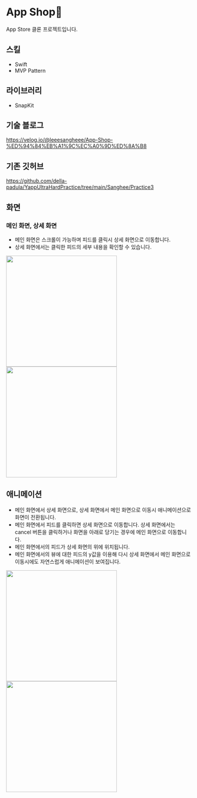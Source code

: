 # App Shop🍎
App Store 클론 프로젝트입니다.

## 스킬
- Swift
- MVP Pattern

## 라이브러리
- SnapKit

## 기술 블로그
https://velog.io/@leeesangheee/App-Shop-%ED%94%84%EB%A1%9C%EC%A0%9D%ED%8A%B8

## 기존 깃허브
https://github.com/della-padula/YappUltraHardPractice/tree/main/Sanghee/Practice3

## 화면

### 메인 화면, 상세 화면
- 메인 화면은 스크롤이 가능하며 피드를 클릭시 상세 화면으로 이동합니다.
- 상세 화면에서는 클릭한 피드의 세부 내용을 확인할 수 있습니다.

<img src="https://user-images.githubusercontent.com/61302874/136066429-28833ab1-6203-4a66-8f04-7b78c5a6f3dc.gif" width="300" align="left" >
<img src="https://user-images.githubusercontent.com/61302874/136066484-aa714ec1-e963-464d-b6c6-a90fcd255938.gif" width="300" >

## 애니메이션
- 메인 화면에서 상세 화면으로, 상세 화면에서 메인 화면으로 이동시 애니메이션으로 화면이 전환됩니다.
- 메인 화면에서 피드를 클릭하면 상세 화면으로 이동합니다. 상세 화면에서는 cancel 버튼을 클릭하거나 화면을 아래로 당기는 경우에 메인 화면으로 이동합니다.
- 메인 화면에서의 피드가 상세 화면의 위에 위치됩니다.
- 메인 화면에서의 뷰에 대한 피드의 y값을 이용해 다시 상세 화면에서 메인 화면으로 이동시에도 자연스럽게 애니메이션이 보여집니다.

<img src="https://user-images.githubusercontent.com/61302874/136066539-aa7b3ba4-3e94-4393-8e3d-f84b0eb68f89.gif" width="300" align="left" >
<img src="https://user-images.githubusercontent.com/61302874/136083892-35611e64-3b16-40ff-87c8-d6a6102f3aaa.gif" width="300" >
